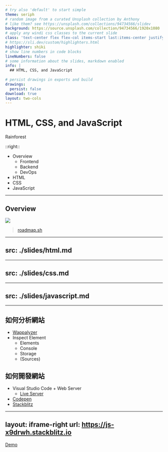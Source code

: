 ```yaml
---
# try also 'default' to start simple
theme: seriph
# random image from a curated Unsplash collection by Anthony
# like them? see https://unsplash.com/collections/94734566/slidev
background: https://source.unsplash.com/collection/94734566/1920x1080
# apply any windi css classes to the current slide
class: 'text-center flex flex-col items-start last:items-center justify-center'
# https://sli.dev/custom/highlighters.html
highlighter: shiki
# show line numbers in code blocks
lineNumbers: false
# some information about the slides, markdown enabled
info: |
  ## HTML, CSS, and JavaScript
  
# persist drawings in exports and build
drawings:
  persist: false
download: true
layout: two-cols
---
```


# HTML, CSS, and JavaScript

Rainforest

::right::

- Overview
  - Frontend
  - Backend
  - DevOps
- HTML
- CSS
- JavaScript

---

## Overview

![](/full-stack.png)

> [roadmap.sh](https://roadmap.sh)

---
src: ./slides/html.md
---
---
src: ./slides/css.md
---
---
src: ./slides/javascript.md
---
---

## 如何分析網站
- [Wappalyzer](https://www.wappalyzer.com)
- Inspect Element
  - Elements
  - Console
  - Storage
  - (Sources)
## 如何開發網站
- Visual Studio Code + Web Server
  - [Live Server](https://marketplace.visualstudio.com/items?itemName=ritwickdey.LiveServer)
- [Codepen](http://codepen.io/)
- [Stackblitz](https://stackblitz.com)

---
layout: iframe-right
url: https://js-x9drwh.stackblitz.io
---

<div class='w-full h-full flex items-center justify-center'>
  <a href='https://stackblitz.com/edit/js-x9drwh?file=index.js' class='text-6xl' target='_blank'>Demo</a>
</div>